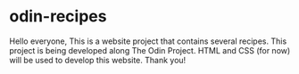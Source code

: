# odin-recipes
Hello everyone,
This is a website project that contains several recipes. This project is being developed along The Odin Project. HTML and CSS (for now) will be used to develop this website. Thank you!